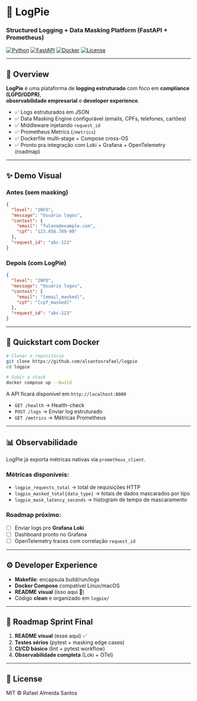 # 🍰 LogPie

### Structured Logging + Data Masking Platform (FastAPI + Prometheus)

[![Python](https://img.shields.io/badge/Python-3.11-blue)]()
[![FastAPI](https://img.shields.io/badge/FastAPI-△-009688)]()
[![Docker](https://img.shields.io/badge/Docker-ready-blue)]()
[![License](https://img.shields.io/badge/license-MIT-green)]()

---

## 🚀 Overview

**LogPie** é uma plataforma de **logging estruturado** com foco em **compliance (LGPD/GDPR)**,  
**observabilidade empresarial** e **developer experience**.

- ✅ Logs estruturados em JSON
- ✅ Data Masking Engine configurável (emails, CPFs, telefones, cartões)
- ✅ Middleware injetando `request_id`
- ✅ Prometheus Metrics (`/metrics`)
- ✅ Dockerfile multi-stage + Compose cross-OS
- ✅ Pronto pra integração com Loki + Grafana + OpenTelemetry (roadmap)

---

## ✨ Demo Visual

### Antes (sem masking)

```json
{
  "level": "INFO",
  "message": "Usuário logou",
  "context": {
    "email": "fulano@example.com",
    "cpf": "123.456.789-00"
  },
  "request_id": "abc-123"
}
```

### Depois (com LogPie)

```json
{
  "level": "INFO",
  "message": "Usuário logou",
  "context": {
    "email": "[email_masked]",
    "cpf": "[cpf_masked]"
  },
  "request_id": "abc-123"
}
```

---

## 🐳 Quickstart com Docker

```bash
# Clonar o repositório
git clone https://github.com/alsantosrafael/logpie
cd logpie

# Subir a stack
docker compose up --build
```

A API ficará disponível em `http://localhost:8000`

- `GET /health` → Health-check
- `POST /logs` → Enviar log estruturado
- `GET /metrics` → Métricas Prometheus

---

## 📊 Observabilidade

LogPie já exporta métricas nativas via `prometheus_client`.

### Métricas disponíveis:

- `logpie_requests_total` → total de requisições HTTP
- `logpie_masked_total{data_type}` → totais de dados mascarados por tipo
- `logpie_mask_latency_seconds` → histogram de tempo de mascaramento

### Roadmap próximo:

- [ ] Enviar logs pro **Grafana Loki**
- [ ] Dashboard pronto no Grafana
- [ ] OpenTelemetry traces com correlação `request_id`

---

## ⚙️ Developer Experience

- **Makefile**: encapsula build/run/logs
- **Docker Compose** compatível Linux/macOS
- **README visual** (isso aqui 💎)
- Código **clean** e organizado em `logpie/`

---

## 🎯 Roadmap Sprint Final

1. **README visual** (esse aqui) ✅
2. **Testes sérios** (pytest + masking edge cases)
3. **CI/CD básico** (lint + pytest workflow)
4. **Observabilidade completa** (Loki + OTel)

---

## 📜 License

MIT © Rafael Almeida Santos
